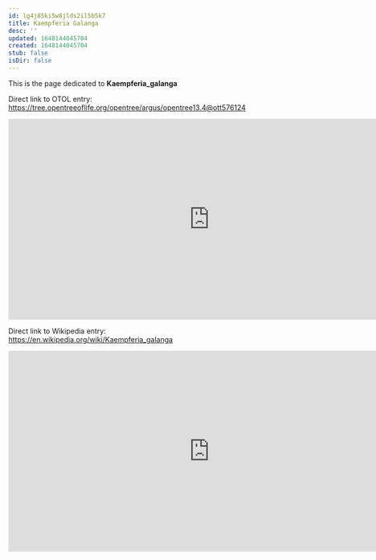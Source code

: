 ```yaml
---
id: lg4j85ki5w8jlds2il5b5k7
title: Kaempferia Galanga
desc: ''
updated: 1648144045704
created: 1648144045704
stub: false
isDir: false
---
```

This is the page dedicated to **Kaempferia_galanga**


Direct link to OTOL entry: https://tree.opentreeoflife.org/opentree/argus/opentree13.4@ott576124



<html>
    <body>
    <iframe src="https://tree.opentreeoflife.org/opentree/argus/opentree13.4@ott576124"
    width="800" height="400" frameborder="0" allowfullscreen> </iframe>
    </body>
</html>
    


Direct link to Wikipedia entry: https://en.wikipedia.org/wiki/Kaempferia_galanga



<html>
    <body>
    <iframe src="https://en.wikipedia.org/wiki/Kaempferia_galanga"
    width="800" height="400" frameborder="0" allowfullscreen> </iframe>
    </body>
</html>
    
